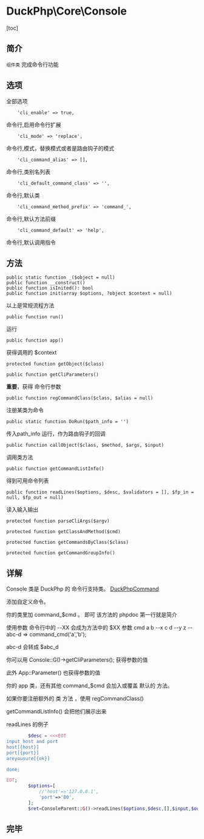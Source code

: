 # DuckPhp\Core\Console
[toc]
## 简介
`组件类` 完成命令行功能

## 选项
全部选项

        'cli_enable' => true,
命令行,启用命令行扩展

        'cli_mode' => 'replace',
命令行,模式，替换模式或者是路由钩子的模式

        'cli_command_alias' => [],
命令行,类别名列表

        'cli_default_command_class' => '',
命令行,默认类

        'cli_command_method_prefix' => 'command_',
命令行,默认方法前缀

        'cli_command_default' => 'help',
命令行,默认调用指令

## 方法

    public static function _($object = null)
    public function __construct()
    public function isInited(): bool
    public function init(array $options, ?object $context = null)
以上是常规流程方法

    public function run()
运行

    public function app()
获得调用的 $context 

    protected function getObject($class)

    public function getCliParameters()
**重要**，获得 命令行参数

    public function regCommandClass($class, $alias = null)
注册某类为命令

    public static function DoRun($path_info = '')
传入path_info 运行，作为路由钩子的回调

    public function callObject($class, $method, $args, $input)
调用类方法

    public function getCommandListInfo()
得到可用命令列表

    public function readLines($options, $desc, $validators = [], $fp_in = null, $fp_out = null)
读入输入输出

    protected function parseCliArgs($argv)
    
    protected function getClassAndMethod($cmd)
    
    protected function getCommandsByClass($class)
    
    protected function getCommandGroupInfo()

## 详解

Console 类是 DuckPhp 的 命令行支持类。
[DuckPhpCommand](Component-DuckPhpCommand.md)


添加自定义命令。

你的类里加 command_$cmd 。 即可
该方法的 phpdoc 第一行就是简介

使用参数
命令行中的 --XX 会成为方法中的 $XX 参数
cmd a b --x c d --y z  --abc-d
=>
command_cmd('a','b');

abc-d 会转成 $abc_d

你可以用
Console::G()->getCliParameters(); 获得参数的值

此外 App::Parameter() 也获得参数的值

你的 app 类，还有其他 command_$cmd 会加入或覆盖 默认的 方法。

如果你要注册额外的 类 方法 ，使用 regCommandClass()

getCommandListInfo() 会把他们展示出来


readLines 的例子
```php
        $desc = <<<EOT
input host and port
host[{host}]
port[{port}]
areyousure[{ok}]

done;

EOT;
        $options=[
            //'host'=>'127.0.0.1',
            'port'=>'80',
        ];
        $ret=ConsoleParent::G()->readLines($options,$desc,[],$input,$output);
```

## 完毕